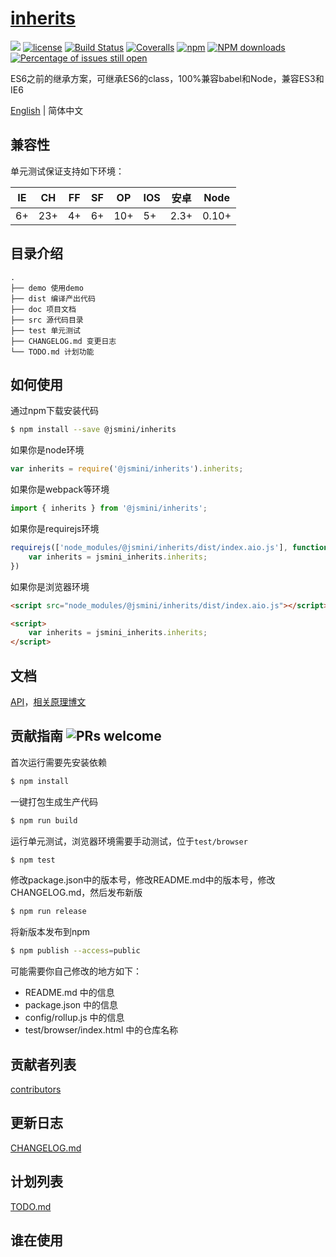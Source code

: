 # [inherits](https://github.com/jsmini/inherits)
[![](https://img.shields.io/badge/Powered%20by-jslib%20base-brightgreen.svg)](https://github.com/yanhaijing/jslib-base)
[![license](https://img.shields.io/badge/license-MIT-blue.svg)](https://github.com/jsmini/inherits/blob/master/LICENSE)
[![Build Status](https://travis-ci.org/jsmini/inherits.svg?branch=master)](https://travis-ci.org/jsmini/inherits)
[![Coveralls](https://img.shields.io/coveralls/jsmini/inherits.svg)](https://coveralls.io/github/jsmini/inherits)
[![npm](https://img.shields.io/badge/npm-0.6.3-orange.svg)](https://www.npmjs.com/package/@jsmini/inherits)
[![NPM downloads](http://img.shields.io/npm/dm/@jsmini/inherits.svg?style=flat-square)](http://www.npmtrends.com/@jsmini/inherits)
[![Percentage of issues still open](http://isitmaintained.com/badge/open/jsmini/inherits.svg)](http://isitmaintained.com/project/jsmini/inherits "Percentage of issues still open")

ES6之前的继承方案，可继承ES6的class，100%兼容babel和Node，兼容ES3和IE6

[English](./README.md) | 简体中文

## 兼容性
单元测试保证支持如下环境：

| IE   | CH   | FF   | SF   | OP   | IOS  | 安卓   | Node  |
| ---- | ---- | ---- | ---- | ---- | ---- | ---- | ----- |
| 6+   | 23+  | 4+   | 6+   | 10+  | 5+   | 2.3+ | 0.10+ |

## 目录介绍

```
.
├── demo 使用demo
├── dist 编译产出代码
├── doc 项目文档
├── src 源代码目录
├── test 单元测试
├── CHANGELOG.md 变更日志
└── TODO.md 计划功能
```

## 如何使用
通过npm下载安装代码

```bash
$ npm install --save @jsmini/inherits
```

如果你是node环境

```js
var inherits = require('@jsmini/inherits').inherits;
```

如果你是webpack等环境

```js
import { inherits } from '@jsmini/inherits';
```

如果你是requirejs环境

```js
requirejs(['node_modules/@jsmini/inherits/dist/index.aio.js'], function (jsmini_inherits) {
    var inherits = jsmini_inherits.inherits;
})
```

如果你是浏览器环境

```html
<script src="node_modules/@jsmini/inherits/dist/index.aio.js"></script>

<script>
    var inherits = jsmini_inherits.inherits;
</script>
```

## 文档
[API](https://github.com/jsmini/inherits/blob/master/doc/api.md)，[相关原理博文](http://yanhaijing.com/javascript/2014/11/09/object-inherit-of-js/)

## 贡献指南  ![PRs welcome](<https://img.shields.io/badge/PRs-welcome-brightgreen.svg>)
首次运行需要先安装依赖

```bash
$ npm install
```

一键打包生成生产代码

```bash
$ npm run build
```

运行单元测试，浏览器环境需要手动测试，位于`test/browser`

```bash
$ npm test
```

修改package.json中的版本号，修改README.md中的版本号，修改CHANGELOG.md，然后发布新版

```bash
$ npm run release
```

将新版本发布到npm

```bash
$ npm publish --access=public
```

可能需要你自己修改的地方如下：

- README.md 中的信息
- package.json 中的信息
- config/rollup.js 中的信息
- test/browser/index.html 中的仓库名称

## 贡献者列表

[contributors](<https://github.com/jsmini/inherits/graphs/contributors>)

## 更新日志
[CHANGELOG.md](https://github.com/jsmini/inherits/blob/master/CHANGELOG.md)

## 计划列表
[TODO.md](https://github.com/jsmini/inherits/blob/master/TODO.md)

## 谁在使用
